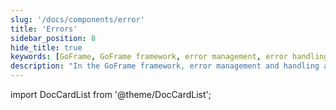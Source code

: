```yaml
---
slug: '/docs/components/error'
title: 'Errors'
sidebar_position: 8
hide_title: true
keywords: [GoFrame, GoFrame framework, error management, error handling, exception capture, web development, application errors, programming errors, error logging, error debugging]
description: "In the GoFrame framework, error management and handling are conducted. By capturing and handling errors appropriately, the stability and user experience of web applications can be enhanced. A detailed explanation of error logging and exception capture methods is provided to help developers better deal with runtime errors."
---
```


import DocCardList from '@theme/DocCardList';

<DocCardList />